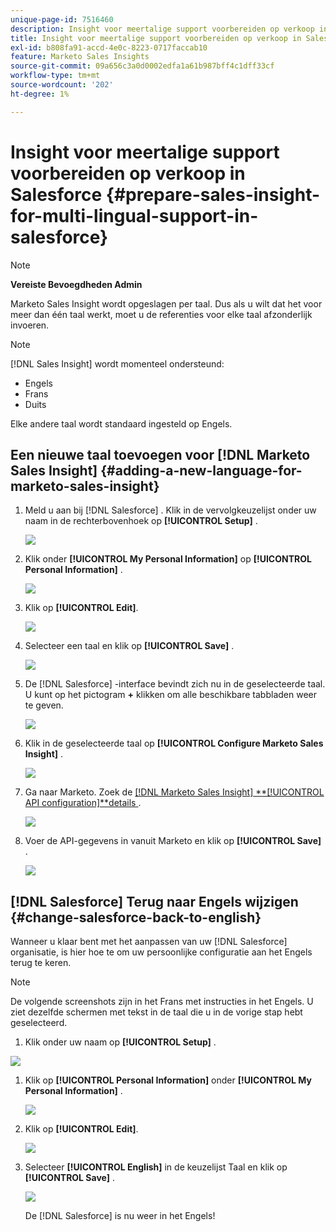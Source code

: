```yaml
---
unique-page-id: 7516460
description: Insight voor meertalige support voorbereiden op verkoop in Salesforce - Marketo Docs - Productdocumentatie
title: Insight voor meertalige support voorbereiden op verkoop in Salesforce
exl-id: b808fa91-accd-4e0c-8223-0717faccab10
feature: Marketo Sales Insights
source-git-commit: 09a656c3a0d0002edfa1a61b987bff4c1dff33cf
workflow-type: tm+mt
source-wordcount: '202'
ht-degree: 1%

---
```


# Insight voor meertalige support voorbereiden op verkoop in Salesforce {#prepare-sales-insight-for-multi-lingual-support-in-salesforce}

>[!NOTE]
>
>**Vereiste Bevoegdheden Admin**

Marketo Sales Insight wordt opgeslagen per taal. Dus als u wilt dat het voor meer dan één taal werkt, moet u de referenties voor elke taal afzonderlijk invoeren.

>[!NOTE]
>
>[!DNL Sales Insight] wordt momenteel ondersteund:
>
>* Engels
>* Frans
>* Duits
>
>Elke andere taal wordt standaard ingesteld op Engels.

## Een nieuwe taal toevoegen voor [!DNL Marketo Sales Insight] {#adding-a-new-language-for-marketo-sales-insight}

1. Meld u aan bij [!DNL Salesforce] . Klik in de vervolgkeuzelijst onder uw naam in de rechterbovenhoek op **[!UICONTROL Setup]** .

   ![](assets/image2015-7-6-16-3a5-3a6.png)

1. Klik onder **[!UICONTROL My Personal Information]** op **[!UICONTROL Personal Information]** .

   ![](assets/image2015-7-6-16-3a5-3a25.png)

1. Klik op **[!UICONTROL Edit]**.

   ![](assets/image2015-7-6-16-3a5-3a38.png)

1. Selecteer een taal en klik op **[!UICONTROL Save]** .

   ![](assets/image2015-7-6-16-3a5-3a47.png)

1. De [!DNL Salesforce] -interface bevindt zich nu in de geselecteerde taal. U kunt op het pictogram **+** klikken om alle beschikbare tabbladen weer te geven.

   ![](assets/image2015-7-6-16-3a6-3a10.png)

1. Klik in de geselecteerde taal op **[!UICONTROL Configure Marketo Sales Insight]** .

   ![](assets/image2015-7-6-16-3a7-3a15.png)

1. Ga naar Marketo. Zoek de [[!DNL Marketo Sales Insight] **[!UICONTROL API configuration]**details ](/help/marketo/product-docs/marketo-sales-insight/msi-for-salesforce/configuration/configure-marketo-sales-insight-in-salesforce-enterprise-unlimited.md#configure-marketo-sales-insight) .

   ![](assets/image2015-7-6-16-3a41-3a2.png)

1. Voer de API-gegevens in vanuit Marketo en klik op **[!UICONTROL Save]** .

   ![](assets/image2015-7-6-16-3a7-3a43.png)

## [!DNL Salesforce] Terug naar Engels wijzigen {#change-salesforce-back-to-english}

Wanneer u klaar bent met het aanpassen van uw [!DNL Salesforce] organisatie, is hier hoe te om uw persoonlijke configuratie aan het Engels terug te keren.

>[!NOTE]
>
>De volgende screenshots zijn in het Frans met instructies in het Engels.  U ziet dezelfde schermen met tekst in de taal die u in de vorige stap hebt geselecteerd.

1. Klik onder uw naam op **[!UICONTROL Setup]** .

![](assets/image2015-7-6-16-3a5-3a6.png)

1. Klik op **[!UICONTROL Personal Information]** onder **[!UICONTROL My Personal Information]** .

   ![](assets/image2015-7-6-16-3a8-3a3.png)

1. Klik op **[!UICONTROL Edit]**.

   ![](assets/image2015-7-6-16-3a8-3a19.png)

1. Selecteer **[!UICONTROL English]** in de keuzelijst Taal en klik op **[!UICONTROL Save]** .

   ![](assets/image2015-7-6-16-3a8-3a31.png)

   De [!DNL Salesforce] is nu weer in het Engels!
